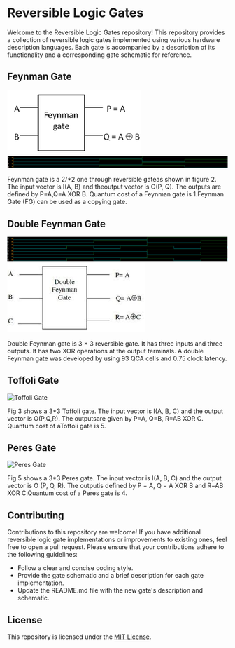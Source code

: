# Reversible Logic Gates

Welcome to the Reversible Logic Gates repository! This repository provides a collection of reversible logic gates implemented using various hardware description languages. Each gate is accompanied by a description of its functionality and a corresponding gate schematic for reference.

## Feynman Gate

![Feynman Gate](Feynman%20Gate/Feynman-gate.png) ![Feynman Gate Waveform](Feynman%20Gate/Feynman%20Gate%20input%20and%20output%20wave.png)

Feynman gate is a 2/\*2 one through reversible gateas shown in figure 2. The input vector is I(A, B) and theoutput vector is O(P, Q). The outputs are defined by P=A,Q=A XOR B. Quantum cost of a Feynman gate is 1.Feynman Gate (FG) can be used as a copying gate.

## Double Feynman Gate

![Double Feynman Gate](Double%20Feynman%20Gate/Double%20Feynman%20Gate%20Input%20and%20output%20wave.png) ![Double Feynman Gate Waveform](Double%20Feynman%20Gate/Double%20Feyman%20Gate.jfif)

Double Feynman gate is 3 × 3 reversible gate. It has three inputs and three outputs. It has two XOR operations at the output terminals. A double Feynman gate was developed by using 93 QCA cells and 0.75 clock latency.

## Toffoli Gate

![Toffoli Gate](gate_3.png)

Fig 3 shows a 3\*3 Toffoli gate. The input vector is I(A, B, C) and the output vector is O(P,Q,R). The outputsare given by P=A, Q=B, R=AB XOR C. Quantum cost of aToffoli gate is 5.

## Peres Gate

![Peres Gate](gate_4.png)

Fig 5 shows a 3\*3 Peres gate. The input vector is I(A, B, C) and the output vector is O (P, Q, R). The outputis defined by P = A, Q = A XOR B and R=AB XOR C.Quantum cost of a Peres gate is 4.

## Contributing

Contributions to this repository are welcome! If you have additional reversible logic gate implementations or improvements to existing ones, feel free to open a pull request. Please ensure that your contributions adhere to the following guidelines:

- Follow a clear and concise coding style.
- Provide the gate schematic and a brief description for each gate implementation.
- Update the README.md file with the new gate's description and schematic.

## License

This repository is licensed under the [MIT License](LICENSE).
